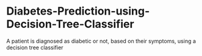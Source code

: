# Diabetes-Prediction-using-Decision-Tree-Classifier
A patient is diagnosed as diabetic or not, based on their symptoms, using a decision tree classifier
